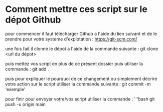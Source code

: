 # Comment mettre ces script sur le dépot Github
pour commencer il faut télécharger Github a l'aide du lien suivant et de le prendre pour votre système d'explotation : https://git-scm.com/

une fois fait il clonné le dépot a l'aide de la commande suivante : git clone <url du dépot>

puis mettez vos script en plus de ce présent dossier puis utiliser la commande : git add .

puis pour expliquer le pourquoi de ce changement ou simplement décrire votre action sur le script utiliser la commande suivante : git commit -m 'exemple'

pour finir pour envoyer votre/vos script utiliser la commande : '''bash git push -u origin main